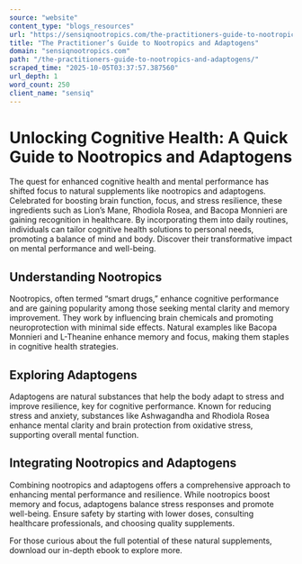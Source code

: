 ```yaml
---
source: "website"
content_type: "blogs_resources"
url: "https://sensiqnootropics.com/the-practitioners-guide-to-nootropics-and-adaptogens/"
title: "The Practitioner’s Guide to Nootropics and Adaptogens"
domain: "sensiqnootropics.com"
path: "/the-practitioners-guide-to-nootropics-and-adaptogens/"
scraped_time: "2025-10-05T03:37:57.387560"
url_depth: 1
word_count: 250
client_name: "sensiq"
---
```


# Unlocking Cognitive Health: A Quick Guide to Nootropics and Adaptogens

The quest for enhanced cognitive health and mental performance has shifted focus to natural supplements like nootropics and adaptogens. Celebrated for boosting brain function, focus, and stress resilience, these ingredients such as Lion’s Mane, Rhodiola Rosea, and Bacopa Monnieri are gaining recognition in healthcare. By incorporating them into daily routines, individuals can tailor cognitive health solutions to personal needs, promoting a balance of mind and body. Discover their transformative impact on mental performance and well-being.

## Understanding Nootropics

Nootropics, often termed “smart drugs,” enhance cognitive performance and are gaining popularity among those seeking mental clarity and memory improvement. They work by influencing brain chemicals and promoting neuroprotection with minimal side effects. Natural examples like Bacopa Monnieri and L-Theanine enhance memory and focus, making them staples in cognitive health strategies.

## Exploring Adaptogens

Adaptogens are natural substances that help the body adapt to stress and improve resilience, key for cognitive performance. Known for reducing stress and anxiety, substances like Ashwagandha and Rhodiola Rosea enhance mental clarity and brain protection from oxidative stress, supporting overall mental function.

## Integrating Nootropics and Adaptogens

Combining nootropics and adaptogens offers a comprehensive approach to enhancing mental performance and resilience. While nootropics boost memory and focus, adaptogens balance stress responses and promote well-being. Ensure safety by starting with lower doses, consulting healthcare professionals, and choosing quality supplements.

For those curious about the full potential of these natural supplements, download our in-depth ebook to explore more.